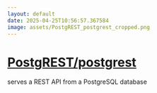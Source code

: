 ```yaml
---
layout: default
date: 2025-04-25T10:56:57.367584
image: assets/PostgREST_postgrest_cropped.png
---
```


# [PostgREST/postgrest](https://github.com/PostgREST/postgrest)

serves a REST API from a PostgreSQL database
